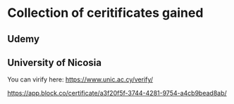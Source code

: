 # Collection of ceritificates gained

## Udemy


## University of Nicosia
You can virify here: https://www.unic.ac.cy/verify/

https://app.block.co/certificate/a3f20f5f-3744-4281-9754-a4cb9bead8ab/